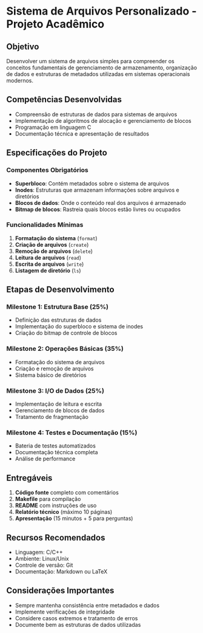 # Sistema de Arquivos Personalizado - Projeto Acadêmico

## Objetivo

Desenvolver um sistema de arquivos simples para compreender os conceitos fundamentais de gerenciamento de armazenamento, organização de dados e estruturas de metadados utilizadas em sistemas operacionais modernos.

## Competências Desenvolvidas

- Compreensão de estruturas de dados para sistemas de arquivos
- Implementação de algoritmos de alocação e gerenciamento de blocos
- Programação em linguagem C
- Documentação técnica e apresentação de resultados

## Especificações do Projeto

### Componentes Obrigatórios
- **Superbloco**: Contém metadados sobre o sistema de arquivos
- **Inodes**: Estruturas que armazenam informações sobre arquivos e diretórios
- **Blocos de dados**: Onde o conteúdo real dos arquivos é armazenado
- **Bitmap de blocos**: Rastreia quais blocos estão livres ou ocupados

### Funcionalidades Mínimas
1. **Formatação do sistema** (`format`)
2. **Criação de arquivos** (`create`)
3. **Remoção de arquivos** (`delete`)
4. **Leitura de arquivos** (`read`)
5. **Escrita de arquivos** (`write`)
6. **Listagem de diretório** (`ls`)

## Etapas de Desenvolvimento

### Milestone 1: Estrutura Base (25%)
- Definição das estruturas de dados
- Implementação do superbloco e sistema de inodes
- Criação do bitmap de controle de blocos

### Milestone 2: Operações Básicas (35%)
- Formatação do sistema de arquivos
- Criação e remoção de arquivos
- Sistema básico de diretórios

### Milestone 3: I/O de Dados (25%)
- Implementação de leitura e escrita
- Gerenciamento de blocos de dados
- Tratamento de fragmentação

### Milestone 4: Testes e Documentação (15%)
- Bateria de testes automatizados
- Documentação técnica completa
- Análise de performance

## Entregáveis

1. **Código fonte** completo com comentários
2. **Makefile** para compilação
3. **README** com instruções de uso
4. **Relatório técnico** (máximo 10 páginas)
5. **Apresentação** (15 minutos + 5 para perguntas)

## Recursos Recomendados

- Linguagem: C/C++
- Ambiente: Linux/Unix
- Controle de versão: Git
- Documentação: Markdown ou LaTeX

## Considerações Importantes

- Sempre mantenha consistência entre metadados e dados
- Implemente verificações de integridade
- Considere casos extremos e tratamento de erros
- Documente bem as estruturas de dados utilizadas
